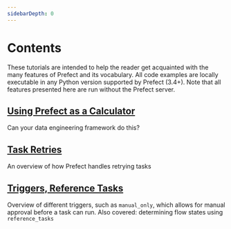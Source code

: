 ```yaml
---
sidebarDepth: 0
---
```


# Contents

These tutorials are intended to help the reader get acquainted with the many features of Prefect and its vocabulary.  All code examples
are locally executable in any Python version supported by Prefect (3.4+).  Note that all features presented here are run without
the Prefect server.

## [Using Prefect as a Calculator](calculator.md)
Can your data engineering framework do this?

## [Task Retries](task-retries.md)
An overview of how Prefect handles retrying tasks

## [Triggers, Reference Tasks](triggers-and-references.md)
Overview of different triggers, such as `manual_only`, which allows for manual approval before a task can run.  Also covered: determining flow states using `reference_tasks`
